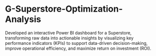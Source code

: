 # G-Superstore-Optimization-Analysis
Developed an interactive Power BI dashboard for a Superstore, transforming raw data into actionable insights by visualizing key performance indicators (KPIs) to support data-driven decision-making, improve operational efficiency, and maximize return on investment (ROI).
